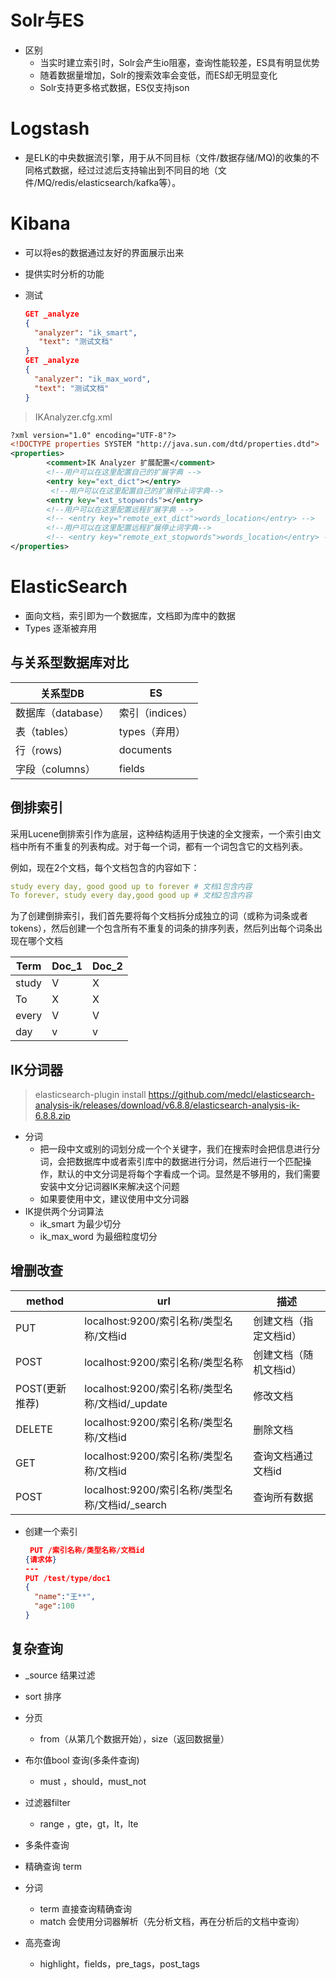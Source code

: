 

# Solr与ES

* 区别
  * 当实时建立索引时，Solr会产生io阻塞，查询性能较差，ES具有明显优势
  * 随着数据量增加，Solr的搜索效率会变低，而ES却无明显变化
  * Solr支持更多格式数据，ES仅支持json

# Logstash

* 是ELK的中央数据流引擎，用于从不同目标（文件/数据存储/MQ)的收集的不同格式数据，经过过滤后支持输出到不同目的地（文件/MQ/redis/elasticsearch/kafka等）。

# Kibana

* 可以将es的数据通过友好的界面展示出来

* 提供实时分析的功能

* 测试

  ```json 
  GET _analyze
  {
    "analyzer": "ik_smart",
     "text": "测试文档"
  }
  GET _analyze
  {
    "analyzer": "ik_max_word",
    "text": "测试文档"
  }
  ```

> IKAnalyzer.cfg.xml

```xml
?xml version="1.0" encoding="UTF-8"?>
<!DOCTYPE properties SYSTEM "http://java.sun.com/dtd/properties.dtd">
<properties>
        <comment>IK Analyzer 扩展配置</comment>
        <!--用户可以在这里配置自己的扩展字典 -->
        <entry key="ext_dict"></entry>
         <!--用户可以在这里配置自己的扩展停止词字典-->
        <entry key="ext_stopwords"></entry>
        <!--用户可以在这里配置远程扩展字典 -->
        <!-- <entry key="remote_ext_dict">words_location</entry> -->
        <!--用户可以在这里配置远程扩展停止词字典-->
        <!-- <entry key="remote_ext_stopwords">words_location</entry> -->
</properties>
```



# ElasticSearch

* 面向文档，索引即为一个数据库，文档即为库中的数据
* Types 逐渐被弃用

## 与关系型数据库对比

| 关系型DB           | ES              |
| ------------------ | --------------- |
| 数据库（database） | 索引（indices） |
| 表（tables）       | types（弃用）   |
| 行（rows)          | documents       |
| 字段（columns）    | fields          |

## 倒排索引

采用Lucene倒排索引作为底层，这种结构适用于快速的全文搜索，一个索引由文档中所有不重复的列表构成。对于每一个词，都有一个词包含它的文档列表。

例如，现在2个文档，每个文档包含的内容如下：

```yml
study every day, good good up to forever # 文档1包含内容
To forever, study every day,good good up # 文档2包含内容
```

为了创建倒排索引，我们首先要将每个文档拆分成独立的词（或称为词条或者tokens），然后创建一个包含所有不重复的词条的排序列表，然后列出每个词条出现在哪个文档

| Term  | Doc_1 | Doc_2 |
| ----- | ----- | ----- |
| study | V     | X     |
| To    | X     | X     |
| every | V     | V     |
| day   | v     | v     |

## IK分词器

> elasticsearch-plugin install https://github.com/medcl/elasticsearch-analysis-ik/releases/download/v6.8.8/elasticsearch-analysis-ik-6.8.8.zip

* 分词
  * 把一段中文或别的词划分成一个个关键字，我们在搜索时会把信息进行分词，会把数据库中或者索引库中的数据进行分词，然后进行一个匹配操作，默认的中文分词是将每个字看成一个词。显然是不够用的，我们需要安装中文分记词器IK来解决这个问题
  * 如果要使用中文，建议使用中文分词器
* IK提供两个分词算法
  * ik_smart 为最少切分
  * ik_max_word 为最细粒度切分  

## 增删改查

| method         | url                                             | 描述                   |
| -------------- | ----------------------------------------------- | ---------------------- |
| PUT            | localhost:9200/索引名称/类型名称/文档id         | 创建文档（指定文档id） |
| POST           | localhost:9200/索引名称/类型名称                | 创建文档（随机文档id） |
| POST(更新推荐) | localhost:9200/索引名称/类型名称/文档id/_update | 修改文档               |
| DELETE         | localhost:9200/索引名称/类型名称/文档id         | 删除文档               |
| GET            | localhost:9200/索引名称/类型名称/文档id         | 查询文档通过文档id     |
| POST           | localhost:9200/索引名称/类型名称/文档id/_search | 查询所有数据           |

* 创建一个索引

  ```json 
   PUT /索引名称/类型名称/文档id
  {请求体}
  ---
  PUT /test/type/doc1
  {
    "name":"王**",
    "age":100
  }
  ```

## 复杂查询

* _source 结果过滤
* sort 排序
* 分页
  * from（从第几个数据开始），size（返回数据量）

* 布尔值bool 查询(多条件查询) 
  * must  ，should，must_not
* 过滤器filter
  * range ，gte，gt，lt，lte
* 多条件查询
* 精确查询 term
* 分词
  * term 直接查询精确查询
  * match 会使用分词器解析（先分析文档，再在分析后的文档中查询）
* 高亮查询
  * highlight，fields，pre_tags，post_tags


